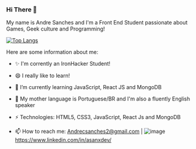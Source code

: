 ### Hi There 👋
My name is Andre Sanches and I'm a Front End Student passionate about Games, Geek culture and Programming!

[![Top Langs](https://github-readme-stats.vercel.app/api/top-langs/?username=SancheesAndre&layout=compact)](https://github.com/anuraghazra/github-readme-stats)

Here are some information about me:
- ✨ I'm corrently an IronHacker Student!
- 😄 I really like to learn!
- 🌱 I’m currently learning JavaScript, React JS and MongoDB
- 👅 My mother language is Portuguese/BR and I'm also a fluently English speaker
- ⚡ Technologies: HTML5, CSS3, JavaScript, React Js and MongoDB 

- 📫 How to reach me: Andrecsanches2@gmail.com | ![image](https://img.shields.io/badge/LinkedIn-0077B5?style=for-the-badge&logo=linkedin&logoColor=white) https://www.linkedin.com/in/asanxdev/


